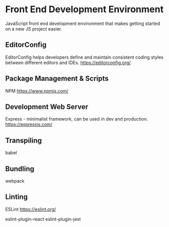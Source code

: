 # Front End Development Environment

JavaScript front end development environment that makes getting started on a new JS project easier.

## EditorConfig
EditorConfig helps developers define and maintain consistent coding styles between different editors and IDEs.
https://editorconfig.org/

## Package Management & Scripts
NPM https://www.npmjs.com/

## Development Web Server
Express - minimalist framework, can be used in dev and production. 
https://expressjs.com/

## Transpiling
babel

## Bundling
webpack

## Linting
ESLint https://eslint.org/

eslint-plugin-react
eslint-plugin-jest
